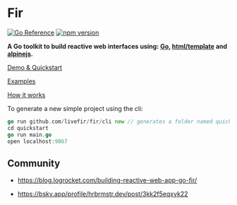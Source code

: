 # Fir

[![Go Reference](https://pkg.go.dev/badge/github.com/livefir/fir.svg)](https://pkg.go.dev/github.com/livefir/fir) 
[![npm version](https://badge.fury.io/js/@livefir%2Ffir.svg)](https://badge.fury.io/js/@livefir%2Ffir)

**A Go toolkit to build reactive web interfaces using: [Go](https://go.dev/), [html/template](https://pkg.go.dev/html/template) and [alpinejs](https://alpinejs.dev/).**

[Demo & Quickstart](https://livefir.fly.dev/)

[Examples](./examples/)

[How it works](https://adnaan.notion.site/Fir-2358531aced84bf1b0b1a687760fff3b)

To generate a new simple project using the cli:

```go
go run github.com/livefir/fir/cli new // generates a folder named quickstart
cd quickstart
go run main.go
open localhost:9867
```

## Community

- https://blog.logrocket.com/building-reactive-web-app-go-fir/

- https://bsky.app/profile/hrbrmstr.dev/post/3kk2f5eqxyk22
